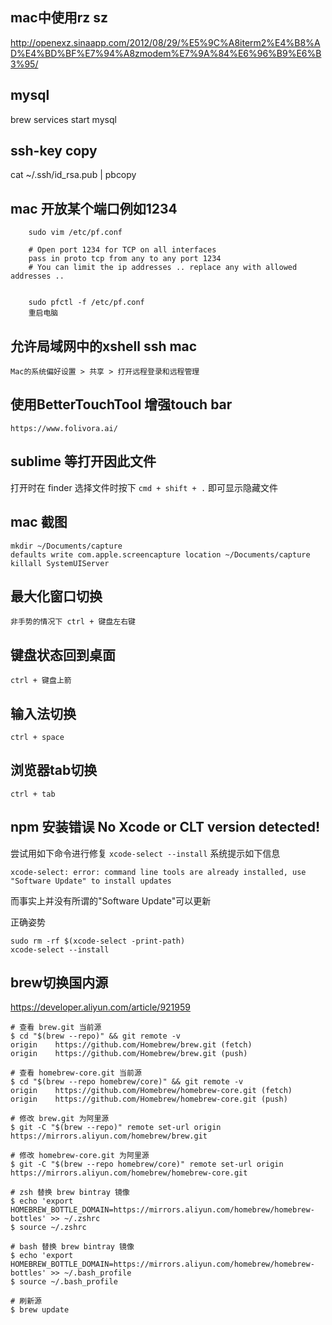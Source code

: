 mac中使用rz sz
---
http://openexz.sinaapp.com/2012/08/29/%E5%9C%A8iterm2%E4%B8%AD%E4%BD%BF%E7%94%A8zmodem%E7%9A%84%E6%96%B9%E6%B3%95/


mysql
---
brew services start mysql

ssh-key copy
---
cat ~/.ssh/id_rsa.pub | pbcopy


mac 开放某个端口例如1234
---

		sudo vim /etc/pf.conf

		# Open port 1234 for TCP on all interfaces
		pass in proto tcp from any to any port 1234
		# You can limit the ip addresses .. replace any with allowed addresses ..


		sudo pfctl -f /etc/pf.conf
		重启电脑


允许局域网中的xshell ssh mac
---

    Mac的系统偏好设置 > 共享 > 打开远程登录和远程管理


使用BetterTouchTool 增强touch bar
---
    https://www.folivora.ai/


sublime 等打开因此文件
---

打开时在 finder 选择文件时按下 `cmd + shift + .` 即可显示隐藏文件


mac 截图
---

    mkdir ~/Documents/capture
    defaults write com.apple.screencapture location ~/Documents/capture
    killall SystemUIServer


最大化窗口切换
---
    非手势的情况下 ctrl + 键盘左右键


键盘状态回到桌面
---
    ctrl + 键盘上箭


输入法切换
---
    ctrl + space

浏览器tab切换
---
    ctrl + tab

npm 安装错误 No Xcode or CLT version detected!
---

尝试用如下命令进行修复 `xcode-select --install` 系统提示如下信息

    xcode-select: error: command line tools are already installed, use "Software Update" to install updates

而事实上并没有所谓的"Software Update"可以更新

正确姿势

    sudo rm -rf $(xcode-select -print-path)
    xcode-select --install



brew切换国内源
----

https://developer.aliyun.com/article/921959

```
# 查看 brew.git 当前源
$ cd "$(brew --repo)" && git remote -v
origin    https://github.com/Homebrew/brew.git (fetch)
origin    https://github.com/Homebrew/brew.git (push)

# 查看 homebrew-core.git 当前源
$ cd "$(brew --repo homebrew/core)" && git remote -v
origin    https://github.com/Homebrew/homebrew-core.git (fetch)
origin    https://github.com/Homebrew/homebrew-core.git (push)

# 修改 brew.git 为阿里源
$ git -C "$(brew --repo)" remote set-url origin https://mirrors.aliyun.com/homebrew/brew.git

# 修改 homebrew-core.git 为阿里源
$ git -C "$(brew --repo homebrew/core)" remote set-url origin https://mirrors.aliyun.com/homebrew/homebrew-core.git

# zsh 替换 brew bintray 镜像
$ echo 'export HOMEBREW_BOTTLE_DOMAIN=https://mirrors.aliyun.com/homebrew/homebrew-bottles' >> ~/.zshrc
$ source ~/.zshrc

# bash 替换 brew bintray 镜像
$ echo 'export HOMEBREW_BOTTLE_DOMAIN=https://mirrors.aliyun.com/homebrew/homebrew-bottles' >> ~/.bash_profile
$ source ~/.bash_profile

# 刷新源
$ brew update
```

